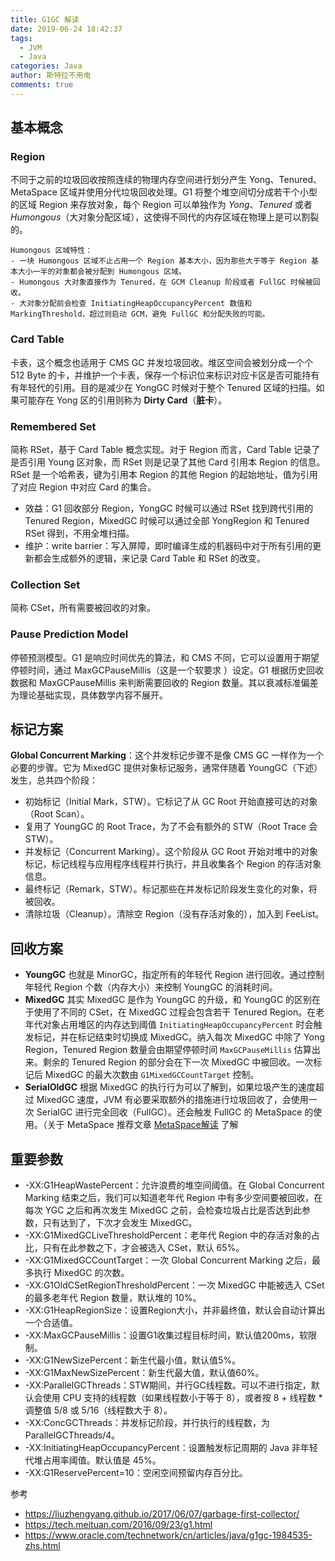 ```yaml
---
title: G1GC 解读
date: 2019-06-24 18:42:37
tags: 
  - JVM
  - Java
categories: Java
author: 斯特拉不用电
comments: true
---
```


## 基本概念 ##

### Region ###
不同于之前的垃圾回收按照连续的物理内存空间进行划分产生 Yong、Tenured、MetaSpace 区域并使用分代垃圾回收处理。G1 将整个堆空间切分成若干个小型的区域 Region 来存放对象，每个 Region 可以单独作为 *Yong*、*Tenured* 或者 *Humongous*（大对象分配区域），这使得不同代的内存区域在物理上是可以割裂的。

    Humongous 区域特性：
    - 一块 Humongous 区域不止占用一个 Region 基本大小，因为那些大于等于 Region 基本大小一半的对象都会被分配到 Humongous 区域。
    - Humongous 大对象直接作为 Tenured，在 GCM Cleanup 阶段或者 FullGC 时候被回收。
    - 大对象分配前会检查 InitiatingHeapOccupancyPercent 数值和 MarkingThreshold，超过则启动 GCM，避免 FullGC 和分配失败的可能。

<!-- more -->

### Card Table ###
卡表，这个概念也适用于 CMS GC 并发垃圾回收。堆区空间会被划分成一个个 512 Byte 的卡，并维护一个卡表，保存一个标识位来标识对应卡区是否可能持有有年轻代的引用。目的是减少在 YongGC 时候对于整个 Tenured 区域的扫描。如果可能存在 Yong 区的引用则称为 **Dirty Card**（**脏卡**）。

### Remembered Set ###
简称 RSet，基于 Card Table 概念实现。对于 Region 而言，Card Table 记录了是否引用 Young 区对象，而 RSet 则是记录了其他 Card 引用本 Region 的信息。RSet 是一个哈希表，键为引用本 Region 的其他 Region 的起始地址，值为引用了对应 Region 中对应 Card 的集合。
- 效益：G1 回收部分 Region，YongGC 时候可以通过 RSet 找到跨代引用的 Tenured Region，MixedGC 时候可以通过全部 YongRegion 和 Tenured RSet 得到，不用全堆扫描。
- 维护：write barrier：写入屏障，即时编译生成的机器码中对于所有引用的更新都会生成额外的逻辑，来记录 Card Table 和 RSet 的改变。

### Collection Set ### 
简称 CSet，所有需要被回收的对象。

### Pause Prediction Model ###
停顿预测模型。G1 是响应时间优先的算法，和 CMS 不同，它可以设置用于期望停顿时间，通过 MaxGCPauseMillis（这是一个软要求 ）设定。G1 根据历史回收数据和 MaxGCPauseMillis 来判断需要回收的 Region 数量。其以衰减标准偏差为理论基础实现，具体数学内容不展开。

## 标记方案 ##

**Global Concurrent Marking**：这个并发标记步骤不是像 CMS GC 一样作为一个必要的步骤。它为 MixedGC 提供对象标记服务，通常伴随着 YoungGC（下述） 发生，总共四个阶段：
- 初始标记（Initial Mark，STW）。它标记了从 GC Root 开始直接可达的对象（Root Scan）。
- 复用了 YoungGC 的 Root Trace，为了不会有额外的 STW（Root Trace 会 STW）。
- 并发标记（Concurrent Marking）。这个阶段从 GC Root 开始对堆中的对象标记，标记线程与应用程序线程并行执行，并且收集各个 Region 的存活对象信息。
- 最终标记（Remark，STW）。标记那些在并发标记阶段发生变化的对象，将被回收。 
- 清除垃圾（Cleanup）。清除空 Region（没有存活对象的），加入到 FeeList。

## 回收方案 ##

- **YoungGC**
也就是 MinorGC，指定所有的年轻代 Region 进行回收。通过控制年轻代 Region 个数（内存大小）来控制 YoungGC 的消耗时间。
- **MixedGC**
其实 MixedGC 是作为 YoungGC 的升级，和 YoungGC 的区别在于使用了不同的 CSet，在 MixedGC 过程会包含若干 Tenured Region。在老年代对象占用堆区的内存达到阈值 `InitiatingHeapOccupancyPercent` 时会触发标记，并在标记结束时切换成 MixedGC。纳入每次 MixedGC 中除了 Yong Region，Tenured Region 数量会由期望停顿时间 `MaxGCPauseMillis` 估算出来。剩余的 Tenured Region 的部分会在下一次 MixedGC 中被回收。一次标记后 MixedGC 的最大次数由 `G1MixedGCCountTarget` 控制。
- **SerialOldGC**
根据 MixedGC 的执行行为可以了解到，如果垃圾产生的速度超过 MixedGC 速度，JVM 有必要采取额外的措施进行垃圾回收了，会使用一次 SerialGC 进行完全回收（FullGC）。还会触发 FullGC 的 MetaSpace 的使用。（关于 MetaSpace 推荐文章 [MetaSpace解读](http://lovestblog.cn/blog/2016/10/29/metaspace/，精简细致，不再搬运) 了解

## 重要参数 ##
- -XX:G1HeapWastePercent：允许浪费的堆空间阈值。在 Global Concurrent Marking 结束之后，我们可以知道老年代 Region 中有多少空间要被回收，在每次 YGC 之后和再次发生 MixedGC 之前，会检查垃圾占比是否达到此参数，只有达到了，下次才会发生 MixedGC。
- -XX:G1MixedGCLiveThresholdPercent：老年代 Region 中的存活对象的占比，只有在此参数之下，才会被选入 CSet，默认 65%。
- -XX:G1MixedGCCountTarget：一次 Global Concurrent Marking 之后，最多执行 MixedGC 的次数。
- -XX:G1OldCSetRegionThresholdPercent：一次 MixedGC 中能被选入 CSet 的最多老年代 Region 数量，默认堆的 10%。
- -XX:G1HeapRegionSize：设置Region大小，并非最终值，默认会自动计算出一个合适值。
- -XX:MaxGCPauseMillis：设置G1收集过程目标时间，默认值200ms，软限制。
- -XX:G1NewSizePercent：新生代最小值，默认值5%。
- -XX:G1MaxNewSizePercent：新生代最大值，默认值60%。
- -XX:ParallelGCThreads：STW期间，并行GC线程数。可以不进行指定，默认会使用 CPU 支持的线程数（如果线程数小于等于 8），或者按 8 + 线程数 * 调整值 5/8 或 5/16（线程数大于 8）。
- -XX:ConcGCThreads：并发标记阶段，并行执行的线程数，为 ParallelGCThreads/4。
- -XX:InitiatingHeapOccupancyPercent：设置触发标记周期的 Java 非年轻代堆占用率阈值。默认值是 45%。
- -XX:G1ReservePercent=10：空闲空间预留内存百分比。

参考
- https://liuzhengyang.github.io/2017/06/07/garbage-first-collector/
- https://tech.meituan.com/2016/09/23/g1.html
- https://www.oracle.com/technetwork/cn/articles/java/g1gc-1984535-zhs.html
